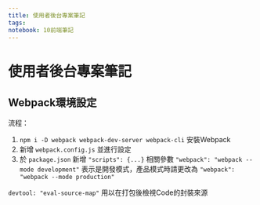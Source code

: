 ```yaml
---
title: 使用者後台專案筆記
tags: 
notebook: 10前端筆記
---
```


# 使用者後台專案筆記

## Webpack環境設定
流程：
1. `npm i -D webpack webpack-dev-server webpack-cli` 安裝Webpack
2. 新增 `webpack.config.js` 並進行設定
3. 於 `package.json` 新增 `"scripts": {...}` 相關參數 `"webpack": "webpack --mode development"` 表示是開發模式，產品模式時請更改為 `"webpack": "webpack --mode production"`






`devtool: "eval-source-map"`
用以在打包後檢視Code的封裝來源